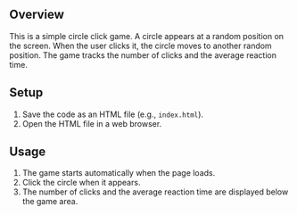 ## Overview

This is a simple circle click game. A circle appears at a random position on the screen. When the user clicks it, the circle moves to another random position. The game tracks the number of clicks and the average reaction time.

## Setup

1.  Save the code as an HTML file (e.g., `index.html`).
2.  Open the HTML file in a web browser.

## Usage

1.  The game starts automatically when the page loads.
2.  Click the circle when it appears.
3.  The number of clicks and the average reaction time are displayed below the game area.